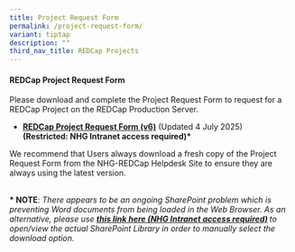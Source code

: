 ```yaml
---
title: Project Request Form
permalink: /project-request-form/
variant: tiptap
description: ""
third_nav_title: REDCap Projects
---
```

<h4><strong>REDCap Project Request Form</strong></h4>
<p>Please download and complete the Project Request Form to request for a
REDCap Project on the REDCap Production Server.</p>
<p></p>
<ul data-tight="true" class="tight">
<li>
<p><strong><a href="https://mynhg.nhg.com.sg/div/GRDO/Shared%20Library/NHG%20REDCap/REDCap%20Request%20Forms/1305-001A%20NHG%20REDCap%20Project%20Request%20v6.zip" rel="noopener noreferrer nofollow" target="_blank"><u>REDCap Project Request Form (v6)</u></a></strong> (Updated
4 July 2025)
<br><strong>(Restricted: NHG Intranet access required)*</strong>
</p>
</li>
</ul>
<p>We recommend that Users always download a fresh copy of the Project Request
Form from the NHG-REDCap Helpdesk Site to ensure they are always using
the latest version.
<br>
<br>
</p>
<p><strong>* NOTE</strong>: <em>There appears to be an ongoing SharePoint problem which is preventing Word documents from being loaded in the Web Browser. As an alternative, please use </em><strong><em><a href="https://mynhg.nhg.com.sg/div/GRDO/Shared%20Library/Forms/AllItems.aspx?RootFolder=%2Fdiv%2FGRDO%2FShared%20Library%2FNHG%20REDCap%2FREDCap%20Request%20Forms&amp;FolderCTID=0x0120004BB1F3AE7B6B574AB03FA55E374A2EF9&amp;View=%7BA9A8E1F4%2D05EB%2D4746%2D9A30%2DE31F77400281%7D" rel="noopener nofollow" target="_blank"><u>this link here (NHG Intranet access required)</u></a> </em></strong><em>to open/view the actual SharePoint Library in order to manually select the download option.</em>
</p>